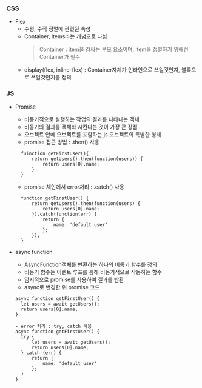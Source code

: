 ### CSS

+ Flex
  + 수평, 수직 정렬에 관련된 속성
  + Container, items라는 개념으로 나뉨
    > Container : item을 감싸는 부모 요소이며, item을 정렬하기 위해선 Container가 필수
  + display(flex, inline-flex) : Container자체가 인라인으로 쓰일것인지, 블록으로 쓰일것인지를 정의


### JS

+ Promise
  + 비동기적으로 실행하는 작업의 결과를 나타내는 객체
  + 비동기의 결과를 객체화 시킨다는 것이 가장 큰 장점
  + 오브젝트 안에 오브젝트를 포함하는 js 오브젝트의 특별한 형태
  + promise 접근 방법 : .then() 사용
  ```
    fuinction getFirstUser(){
        return getUsers().then(function(users)) {
            return users[0].name;
        }
    }
  ```
  + promise 체인에서 error처리 : .catch() 사용
  ```
    function getFirstUser() {
        return getUsers().then(function(users) {
            return users[0].name;
        }).catch(function(err) {
            return {
                name: 'default user'
            };
        });
    }
  ```

+ async function
  + AsyncFunction객체를 반환하는 하나의 비동기 함수를 정의
  + 비동기 함수는 이벤트 루프를 통해 비동기적으로 작동하는 함수
  + 암시적으로 promise를 사용하여 결과를 반환
  + async로 변경한 위 promise 코드
  ```
  async function getFirstUser() {
    let users = await getUsers();
    return users[0].name;
  }

  - error 처리 : try, catch 사용
  async function getFirstUser() {
    try {
        let users = await getUsers();
        return users[0].name;
    } catch (err) {
        return {
            name: 'default user'
        };
    }
  }
  ```